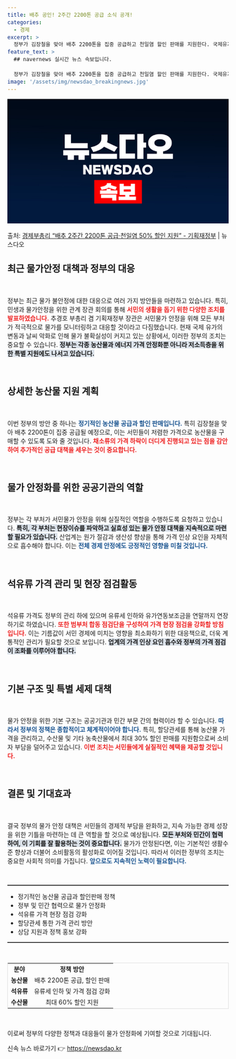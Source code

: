 ```yaml
---
title: 배추 공인! 2주간 2200톤 공급 소식 공개!
categories:
  - 경제
excerpt: >
  정부가 김장철을 맞아 배추 2200톤을 집중 공급하고 천일염 할인 판매를 지원한다. 국제유가 상승과 기상여건…
feature_text: >
  ## navernews 실시간 뉴스 속보입니다.

  정부가 김장철을 맞아 배추 2200톤을 집중 공급하고 천일염 할인 판매를 지원한다. 국제유가 상승과 기상여건…
image: '/assets/img/newsdao_breakingnews.jpg'
---
```


![뉴스다오 속보](/assets/img/newsdao_breakingnews.jpg)

<p>출처: <a href="https://newsdao.kr/2188" rel="dofollow">경제부총리 “배추 2주간 2200톤 공급·천일염 50% 할인 지원” - 기획재정부</a> | 뉴스다오</p>

<h2 data-ke-size="size26">최근 물가안정 대책과 정부의 대응</h2>

<p data-ke-size="size16">&nbsp;</p>

정부는 최근 물가 불안정에 대한 대응으로 여러 가지 방안들을 마련하고 있습니다. 특히, 민생과 물가안정을 위한 관계 장관 회의를 통해 <b><span style="color: #ee2323;">서민의 생활을 돕기 위한 다양한 조치를 발표하였습니다.</span></b> 추경호 부총리 겸 기획재정부 장관은 서민물가 안정을 위해 모든 부처가 적극적으로 물가를 모니터링하고 대응할 것이라고 다짐했습니다. 현재 국제 유가의 변동과 날씨 악화로 인해 물가 불확실성이 커지고 있는 상황에서, 이러한 정부의 조치는 중요할 수 있습니다. <b><span style="background-color: #21538527;">정부는 각종 농산물과 에너지 가격 안정화뿐 아니라 저소득층을 위한 특별 지원에도 나서고 있습니다.</span></b> 

<p data-ke-size="size16">&nbsp;</p>

<h2 data-ke-size="size26">상세한 농산물 지원 계획</h2>

<p data-ke-size="size16">&nbsp;</p>

이번 정부의 방안 중 하나는 <b><span style="color: #1a5490;">정기적인 농산물 공급과 할인 판매입니다.</span></b> 특히 김장철을 맞아 배추 2200톤이 집중 공급될 예정으로, 이는 서민들이 저렴한 가격으로 농산물을 구매할 수 있도록 도와 줄 것입니다. <b><span style="color: #ee2323;">채소류의 가격 하락이 더디게 진행되고 있는 점을 감안하여 추가적인 공급 대책을 세우는 것이 중요합니다.</span></b> 

<p data-ke-size="size16">&nbsp;</p>

<h2 data-ke-size="size26">물가 안정화를 위한 공공기관의 역할</h2>

<p data-ke-size="size16">&nbsp;</p>

정부는 각 부처가 서민물가 안정을 위해 실질적인 역할을 수행하도록 요청하고 있습니다. <b><span style="background-color: #21538527;">특히, 각 부처는 현장이슈를 파악하고 실효성 있는 물가 안정 대책을 지속적으로 마련할 필요가 있습니다.</span></b> 산업계는 원가 절감과 생산성 향상을 통해 가격 인상 요인을 자체적으로 흡수해야 합니다. 이는 <b><span style="color: #1a5490;">전체 경제 안정에도 긍정적인 영향을 미칠 것입니다.</span></b>

<p data-ke-size="size16">&nbsp;</p>

<h2 data-ke-size="size26">석유류 가격 관리 및 현장 점검활동</h2>

<p data-ke-size="size16">&nbsp;</p>

석유류 가격도 정부의 관리 하에 있으며 유류세 인하와 유가연동보조금을 연말까지 연장하기로 하였습니다. <b><span style="color: #ee2323;">또한 범부처 합동 점검단을 구성하여 가격 현장 점검을 강화할 방침입니다.</span></b> 이는 기름값이 서민 경제에 미치는 영향을 최소화하기 위한 대응책으로, 더욱 계통적인 관리가 필요할 것으로 보입니다. <b><span style="background-color: #21538527;">업계의 가격 인상 요인 흡수와 정부의 가격 점검이 조화를 이루어야 합니다.</span></b>

<p data-ke-size="size16">&nbsp;</p>

<h2 data-ke-size="size26">기본 구조 및 특별 세제 대책</h2>

<p data-ke-size="size16">&nbsp;</p>

물가 안정을 위한 기본 구조는 공공기관과 민간 부문 간의 협력이라 할 수 있습니다. <b><span style="color: #1a5490;">따라서 정부의 정책은 종합적이고 체계적이어야 합니다.</span></b> 특히, 할당관세를 통해 농산물 가격을 관리하고, 수산물 및 기타 농축산물에서 최대 30% 할인 판매를 지원함으로써 소비자 부담을 덜어주고 있습니다. <b><span style="color: #ee2323;">이번 조치는 서민들에게 실질적인 혜택을 제공할 것입니다.</span></b>

<p data-ke-size="size16">&nbsp;</p>

<h2 data-ke-size="size26">결론 및 기대효과</h2>

<p data-ke-size="size16">&nbsp;</p>

결국 정부의 물가 안정 대책은 서민들의 경제적 부담을 완화하고, 지속 가능한 경제 성장을 위한 기틀을 마련하는 데 큰 역할을 할 것으로 예상됩니다. <b><span style="background-color: #21538527;">모든 부처와 민간이 협력하여, 이 기회를 잘 활용하는 것이 중요합니다.</span></b> 물가가 안정된다면, 이는 기본적인 생활수준 향상과 더불어 소비활동의 활성화로 이어질 것입니다. 따라서 이러한 정부의 조치는 중요한 사회적 의미를 가집니다. <b><span style="color: #1a5490;">앞으로도 지속적인 노력이 필요합니다.</span></b>

<p data-ke-size="size16">&nbsp;</p>

<hr style="height:2px; border:none; background-color:#333;"/>

<ul>
    <li>정기적인 농산물 공급과 할인판매 정책</li>
    <li>정부 및 민간 협력으로 물가 안정화</li>
    <li>석유류 가격 현장 점검 강화</li>
    <li>할당관세 통한 가격 관리 방안</li>
    <li>상담 지원과 정책 홍보 강화</li>
</ul>

<hr style="height:2px; border:none; background-color:#333;"/>

<p data-ke-size="size16">&nbsp;</p>

<table style="width: 100%; border: 1px solid #ddd;">
    <tr>
        <td style="text-align: center; height: 17px;"><b>분야</b></td>
        <td style="text-align: center; height: 17px;"><b>정책 방안</b></td>
    </tr>
    <tr>
        <td style="text-align: center; height: 17px;"><b>농산물</b></td>
        <td style="text-align: center; height: 17px;">배추 2200톤 공급, 할인 판매</td>
    </tr>
    <tr>
        <td style="text-align: center; height: 17px;"><b>석유류</b></td>
        <td style="text-align: center; height: 17px;">유류세 인하 및 가격 점검 강화</td>
    </tr>
    <tr>
        <td style="text-align: center; height: 17px;"><b>수산물</b></td>
        <td style="text-align: center; height: 17px;">최대 60% 할인 지원</td>
    </tr>
</table>

<p data-ke-size="size16">&nbsp;</p> 

이로써 정부의 다양한 정책과 대응들이 물가 안정화에 기여할 것으로 기대됩니다. 

신속 뉴스 바로가기 👉 <a href="https://newsdao.kr" rel="dofollow">https://newsdao.kr</a>



